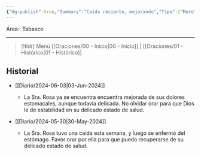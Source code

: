 ```yaml
---
{"dg-publish":true,"Summary":"Caída reciente, mejorando","Tipo":["Muro"],"Actualizado":"2024-06-03","Status":["De cuidado"],"permalink":"/Oraciones/Rosa Escamilla/","dgPassFrontmatter":true,"created":"2024-06-03T22:39:38.464-06:00","updated":"2025-02-19T10:33:09.708-06:00"}
---
```


Área:: Tabasco
- - -
> [!tldr] Menú 
> [[Oraciones/00 - Inicio\|00 - Inicio]] | [[Oraciones/01 - Histórico\|01 - Histórico]]
## Historial
- [[Diario/2024-06-03\|03-Jun-2024]]
	- La Sra. Rosa ya se encuentra encuentra mejorada de sus dolores estomacales, aunque todavía delicada. No olvidar orar para que Dios le de estabilidad en su delicado estado de salud.
	
- [[Diario/2024-05-30\|30-May-2024]]
	- La Sra. Rosa tuvo una caída esta semana, y luego se enfermó del estómago. Favor orar por ella para que pueda recuperarse de su delicado estado de salud.

